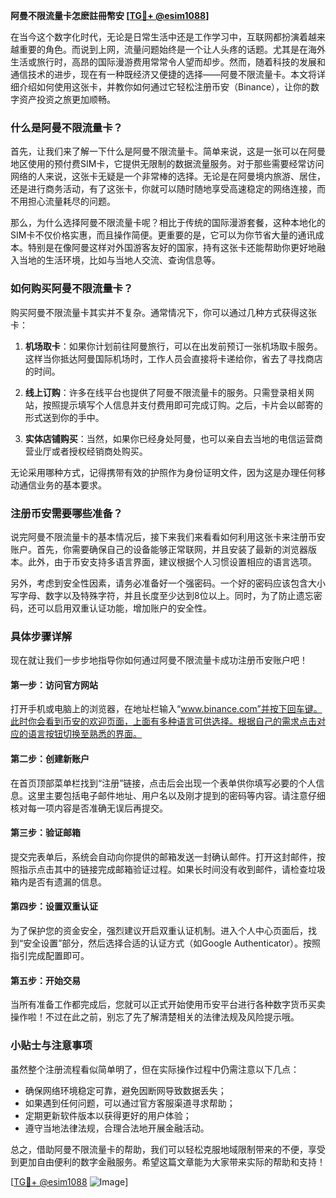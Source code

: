 **阿曼不限流量卡怎麽註冊幣安 [[TG💪+ @esim1088](https://t.me/s/esim1088)]**

在当今这个数字化时代，无论是日常生活中还是工作学习中，互联网都扮演着越来越重要的角色。而说到上网，流量问题始终是一个让人头疼的话题。尤其是在海外生活或旅行时，高昂的国际漫游费用常常令人望而却步。然而，随着科技的发展和通信技术的进步，现在有一种既经济又便捷的选择——阿曼不限流量卡。本文将详细介绍如何使用这张卡，并教你如何通过它轻松注册币安（Binance），让你的数字资产投资之旅更加顺畅。

### 什么是阿曼不限流量卡？

首先，让我们来了解一下什么是阿曼不限流量卡。简单来说，这是一张可以在阿曼地区使用的预付费SIM卡，它提供无限制的数据流量服务。对于那些需要经常访问网络的人来说，这张卡无疑是一个非常棒的选择。无论是在阿曼境内旅游、居住，还是进行商务活动，有了这张卡，你就可以随时随地享受高速稳定的网络连接，而不用担心流量耗尽的问题。

那么，为什么选择阿曼不限流量卡呢？相比于传统的国际漫游套餐，这种本地化的SIM卡不仅价格实惠，而且操作简便。更重要的是，它可以为你节省大量的通讯成本。特别是在像阿曼这样对外国游客友好的国家，持有这张卡还能帮助你更好地融入当地的生活环境，比如与当地人交流、查询信息等。

### 如何购买阿曼不限流量卡？

购买阿曼不限流量卡其实并不复杂。通常情况下，你可以通过几种方式获得这张卡：

1. **机场取卡**：如果你计划前往阿曼旅行，可以在出发前预订一张机场取卡服务。这样当你抵达阿曼国际机场时，工作人员会直接将卡递给你，省去了寻找商店的时间。
   
2. **线上订购**：许多在线平台也提供了阿曼不限流量卡的服务。只需登录相关网站，按照提示填写个人信息并支付费用即可完成订购。之后，卡片会以邮寄的形式送到你的手中。
   
3. **实体店铺购买**：当然，如果你已经身处阿曼，也可以亲自去当地的电信运营商营业厅或者授权经销商处购买。

无论采用哪种方式，记得携带有效的护照作为身份证明文件，因为这是办理任何移动通信业务的基本要求。

### 注册币安需要哪些准备？

说完阿曼不限流量卡的基本情况后，接下来我们来看看如何利用这张卡来注册币安账户。首先，你需要确保自己的设备能够正常联网，并且安装了最新的浏览器版本。此外，由于币安支持多语言界面，建议根据个人习惯设置相应的语言选项。

另外，考虑到安全性因素，请务必准备好一个强密码。一个好的密码应该包含大小写字母、数字以及特殊字符，并且长度至少达到8位以上。同时，为了防止遗忘密码，还可以启用双重认证功能，增加账户的安全性。

### 具体步骤详解

现在就让我们一步步地指导你如何通过阿曼不限流量卡成功注册币安账户吧！

#### 第一步：访问官方网站
打开手机或电脑上的浏览器，在地址栏输入“www.binance.com”并按下回车键。此时你会看到币安的欢迎页面，上面有多种语言可供选择。根据自己的需求点击对应的语言按钮切换至熟悉的界面。

#### 第二步：创建新账户
在首页顶部菜单栏找到“注册”链接，点击后会出现一个表单供你填写必要的个人信息。这里主要包括电子邮件地址、用户名以及刚才提到的密码等内容。请注意仔细核对每一项内容是否准确无误后再提交。

#### 第三步：验证邮箱
提交完表单后，系统会自动向你提供的邮箱发送一封确认邮件。打开这封邮件，按照指示点击其中的链接完成邮箱验证过程。如果长时间没有收到邮件，请检查垃圾箱内是否有遗漏的信息。

#### 第四步：设置双重认证
为了保护您的资金安全，强烈建议开启双重认证机制。进入个人中心页面后，找到“安全设置”部分，然后选择合适的认证方式（如Google Authenticator）。按照指引完成配置即可。

#### 第五步：开始交易
当所有准备工作都完成后，您就可以正式开始使用币安平台进行各种数字货币买卖操作啦！不过在此之前，别忘了先了解清楚相关的法律法规及风险提示哦。

### 小贴士与注意事项

虽然整个注册流程看似简单明了，但在实际操作过程中仍需注意以下几点：

- 确保网络环境稳定可靠，避免因断网导致数据丢失；
- 如果遇到任何问题，可以通过官方客服渠道寻求帮助；
- 定期更新软件版本以获得更好的用户体验；
- 遵守当地法律法规，合理合法地开展金融活动。

总之，借助阿曼不限流量卡的帮助，我们可以轻松克服地域限制带来的不便，享受到更加自由便利的数字金融服务。希望这篇文章能为大家带来实际的帮助和支持！

[[TG💪+ @esim1088](https://t.me/s/esim1088) ![Image](https://i.postimg.cc/4NQfJmqS/Snipaste-2025-05-13-00-14-12.png)]